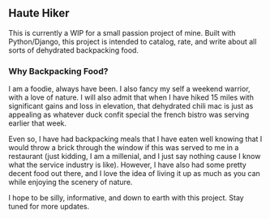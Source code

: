 ## Haute Hiker

This is currently a WIP for a small passion project of mine. Built with Python/Django,
this project is intended to catalog, rate, and write about all sorts of dehydrated backpacking food. 

### Why Backpacking Food?

I am a foodie, always have been. I also fancy my self a weekend warrior, with a love of nature. I will also admit that when I have hiked 15 miles with significant gains and loss in elevation, that dehydrated chili mac is just as appealing as whatever duck confit special the french bistro was serving earlier that week. 

Even so, I have had backpacking meals that I have eaten well knowing that I would throw a brick through the window if this was served to me in a restaurant (just kidding, I am a millenial, and I just say nothing cause I know what the service industry is like). However, I have also had some pretty decent food out there, and I love the idea of living it up as much as you can while enjoying the scenery of nature.

I hope to be silly, informative, and down to earth with this project. Stay tuned for more updates. 